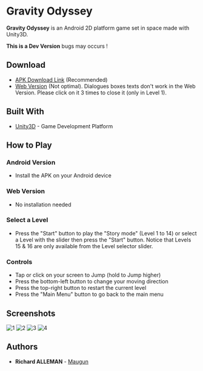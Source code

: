 # Gravity Odyssey

**Gravity Odyssey** is an Android 2D platform game set in space made with Unity3D.

**This is a Dev Version** bugs may occurs !

## Download

* [APK Download Link](https://github.com/Maugun/GravityOdyssey/releases) (Recommended)
* [Web Version](https://maugun.github.io/GravityOdyssey/index.html) (Not optimal). Dialogues boxes texts don't work in the Web Version. Please click on it 3 times to close it (only in Level 1).

## Built With

* [Unity3D](https://unity3d.com/) - Game Development Platform

## How to Play

### Android Version

* Install the APK on your Android device

### Web Version

* No installation needed

### Select a Level

* Press the "Start" button to play the "Story mode" (Level 1 to 14) or select a Level with the slider then press the "Start" button.
Notice that Levels 15 & 16 are only available from the Level selector slider.

### Controls

* Tap or click on your screen to Jump (hold to Jump higher)
* Press the bottom-left button to change your moving direction
* Press the top-right button to restart the current level
* Press the "Main Menu" button to go back to the main menu

## Screenshots

![1](https://raw.githubusercontent.com/Maugun/GravityOdyssey/master/Screenshots/1.png)
![2](https://raw.githubusercontent.com/Maugun/GravityOdyssey/master/Screenshots/2.png)
![3](https://raw.githubusercontent.com/Maugun/GravityOdyssey/master/Screenshots/3.png)
![4](https://raw.githubusercontent.com/Maugun/GravityOdyssey/master/Screenshots/4.png)

## Authors

* **Richard ALLEMAN** - [Maugun](https://github.com/Maugun)
